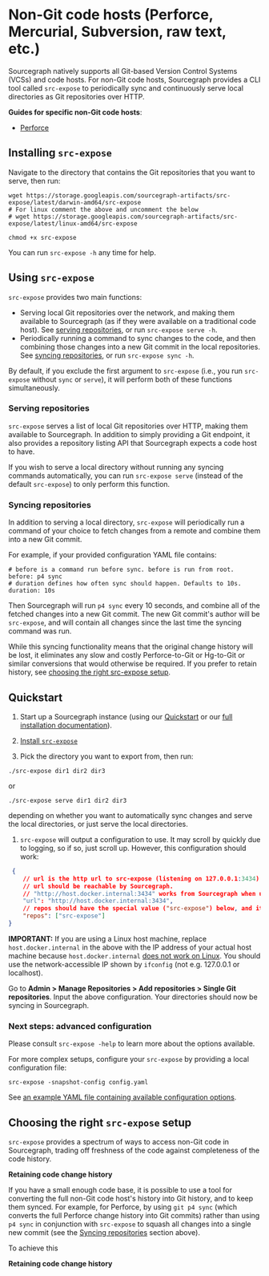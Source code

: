 # Non-Git code hosts (Perforce, Mercurial, Subversion, raw text, etc.)

Sourcegraph natively supports all Git-based Version Control Systems (VCSs) and code hosts. For non-Git code hosts, Sourcegraph provides a CLI tool called `src-expose` to periodically sync and continuously serve local directories as Git repositories over HTTP. 

**Guides for specific non-Git code hosts**:
- [Perforce](../repo/perforce.md)

## Installing `src-expose`

Navigate to the directory that contains the Git repositories that you want to serve, then run:

``` shell
wget https://storage.googleapis.com/sourcegraph-artifacts/src-expose/latest/darwin-amd64/src-expose
# For linux comment the above and uncomment the below
# wget https://storage.googleapis.com/sourcegraph-artifacts/src-expose/latest/linux-amd64/src-expose

chmod +x src-expose
```

You can run `src-expose -h` any time for help. 

## Using `src-expose`

`src-expose` provides two main functions:

- Serving local Git repositories over the network, and making them available to Sourcegraph (as if they were available on a traditional code host). See [serving repositories](#serving-repositories), or run `src-expose serve -h`.
- Periodically running a command to sync changes to the code, and then combining those changes into a new Git commit in the local repositories. See [syncing repositories](#syncing-repositories), or run `src-expose sync -h`.

By default, if you exclude the first argument to `src-expose` (i.e., you run `src-expose` without `sync` or `serve`), it will perform both of these functions simultaneously.

### Serving repositories

`src-expose` serves a list of local Git repositories over HTTP, making them available to Sourcegraph. In addition to simply providing a Git endpoint, it also provides a repository listing API that Sourcegraph expects a code host to have. 

If you wish to serve a local directory without running any syncing commands automatically, you can run `src-expose serve` (instead of the default `src-expose`) to only perform this function.

### Syncing repositories

In addition to serving a local directory, `src-expose` will periodically run a command of your choice to fetch changes from a remote and combine them into a new Git commit. 

For example, if your provided configuration YAML file contains:

```
# before is a command run before sync. before is run from root.
before: p4 sync
# duration defines how often sync should happen. Defaults to 10s.
duration: 10s
```

Then Sourcegraph will run `p4 sync` every 10 seconds, and combine all of the fetched changes into a new Git commit. The new Git commit's author will be `src-expose`, and will contain all changes since the last time the syncing command was run.

While this syncing functionality means that the original change history will be lost, it eliminates any slow and costly Perforce-to-Git or Hg-to-Git or similar conversions that would otherwise be required. If you prefer to retain history, see [choosing the right src-expose setup](#choosing-the-rigth-src-expose-setup).

## Quickstart

1. Start up a Sourcegraph instance (using our [Quickstart](../../index.md) or our [full installation documentation](../install/index.md)).

1. [Install `src-expose`](#installing-src-expose)

1. Pick the directory you want to export from, then run:

``` shell
./src-expose dir1 dir2 dir3
```

or

``` shell
./src-expose serve dir1 dir2 dir3
```

depending on whether you want to automatically sync changes and serve the local directories, or just serve the local directories.

1. `src-expose` will output a configuration to use. It may scroll by quickly due to logging, so if so, just scroll up. However, this configuration should work:

``` json
 {
    // url is the http url to src-expose (listening on 127.0.0.1:3434)
    // url should be reachable by Sourcegraph.
    // "http://host.docker.internal:3434" works from Sourcegraph when using Docker for Desktop.
    "url": "http://host.docker.internal:3434",
    // repos should have the special value ("src-expose") below, and it will pull all of the repositories that src-expose is serving.
    "repos": ["src-expose"]
}
```

**IMPORTANT:** If you are using a Linux host machine, replace `host.docker.internal` in the above with the IP address of your actual host machine because `host.docker.internal` [does not work on Linux](https://github.com/docker/for-linux/issues/264). You should use the network-accessible IP shown by `ifconfig` (not e.g. 127.0.0.1 or localhost).

Go to **Admin > Manage Repositories > Add repositories > Single Git repositories**. Input the above configuration. Your directories should now be syncing in Sourcegraph.

### Next steps: advanced configuration

Please consult `src-expose -help` to learn more about the options available. 

For more complex setups, configure your `src-expose` by providing a local configuration file:

``` shell
src-expose -snapshot-config config.yaml
```

See [an example YAML file containing available configuration options](https://github.com/sourcegraph/sourcegraph/blob/master/dev/src-expose/examples/example.yaml). 

## Choosing the right `src-expose` setup

`src-expose` provides a spectrum of ways to access non-Git code in Sourcegraph, trading off freshness of the code against completeness of the code history. 

**Retaining code change history**

If you have a small enough code base, it is possible to use a tool for converting the full non-Git code host's history into Git history, and to keep them synced. For example, for Perforce, by using `git p4 sync` (which converts the full Perforce change history into Git commits) rather than using `p4 sync` in conjunction with `src-expose` to squash all changes into a single new commit (see the [Syncing repositories](#syncing-repositories) section above).

To achieve this 

**Retaining code change history**
